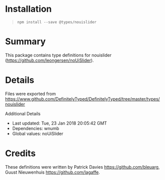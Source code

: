 # Installation
> `npm install --save @types/nouislider`

# Summary
This package contains type definitions for nouislider (https://github.com/leongersen/noUiSlider).

# Details
Files were exported from https://www.github.com/DefinitelyTyped/DefinitelyTyped/tree/master/types/nouislider

Additional Details
 * Last updated: Tue, 23 Jan 2018 20:05:42 GMT
 * Dependencies: wnumb
 * Global values: noUiSlider

# Credits
These definitions were written by Patrick Davies <https://github.com/bleuarg>, Guust Nieuwenhuis <https://github.com/lagaffe>.
